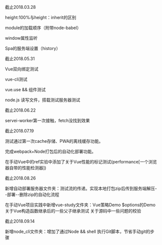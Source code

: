 截止2018.03.28

height:100%与height：inherit的区别

module的加载顺序（附带node-babel）

window属性监听

Spa的服务端设置（history）

截止2018.05.31

Vue双向绑定测试

vue-cli测试

vue.use && 组件测试

node.js 读写文件，搭载测试服务器测试

截止2018.06.22

servei-worker第一次接触，fetch没找到效果

截止2018.07.19

测试通过第一次cache存储、PWA的离线缓存功能。

完成webpack+Node打包后的自动化部署功能。

在手动Vue中的ref实验中添加了关于Vue性能的标记测试(performance[一个浏览器自带的性能检测器])

截止2018.08.26

新增自动部署服务器文件夹：测试流的传递。实现本地打包zip后传到服务端解压--部署--删除zip的自动化流程

在手动Vue项目实践中新增vue-study文件夹：Vue策略Demo $options的Demo 关于Vue构造函数继承后的一些父子继承测试 关于源码中一些问题的校验

截止2018.09.14

新增node_cli文件夹：增加了通过Node && shell 执行Git脚本，节省手动git的步骤


